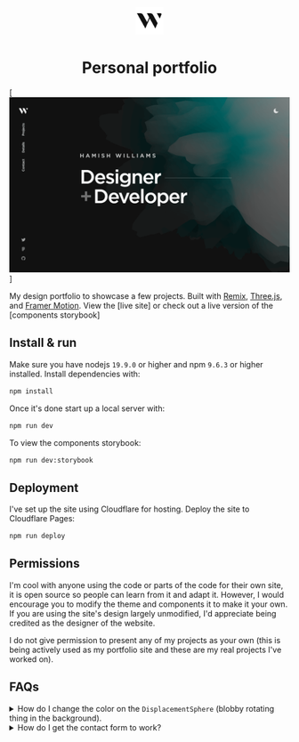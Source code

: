 <p align="center">
  <img src="/public/favicon.svg" width="50" alt="Logo" />
</p>
<h1 align="center">Personal portfolio</h1>

[![Site preview](/public/site-preview.png)]

My design portfolio to showcase a few projects. Built with [Remix](https://remix.run/), [Three.js](https://threejs.org/), and [Framer Motion](https://www.framer.com/motion/). View the [live site] or check out a live version of the [components storybook]

## Install & run

Make sure you have nodejs `19.9.0` or higher and npm `9.6.3` or higher installed. Install dependencies with:

```bash
npm install
```

Once it's done start up a local server with:

```bash
npm run dev
```

To view the components storybook:

```bash
npm run dev:storybook
```

## Deployment

I've set up the site using Cloudflare for hosting. Deploy the site to Cloudflare Pages:

```bash
npm run deploy
```

## Permissions

I'm cool with anyone using the code or parts of the code for their own site, it is open source so people can learn from it and adapt it. However, I would encourage you to modify the theme and components it to make it your own. If you are using the site's design largely unmodified, I'd appreciate being credited as the designer of the website.

I do not give permission to present any of my projects as your own (this is being actively used as my portfolio site and these are my real projects I've worked on).

## FAQs

<details>
  <summary>How do I change the color on the <code>DisplacementSphere</code> (blobby rotating thing in the background).</summary>
  
  You'll need to edit the fragment shader.
</details>

<details>
  <summary>How do I get the contact form to work?</summary>
  
  To get the contact form working create an AWS account and set up SES (Simple Email service). Then plug in your details into `.dev.vars.example` and rename it to `.dev.vars`. You'll also need to add these as enviroment variables in the Cloudflare dashboard for it to work in production. Or if you don't mind sending through gmail use [nodemailer](https://nodemailer.com/) instead.
</details>
